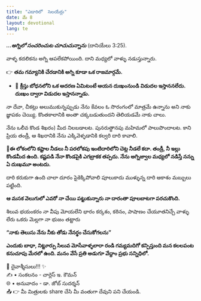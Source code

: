 ```yaml
---
title: "ఎడారిలో  సెలయేర్లు"
date: మే 8
layout: devotional
lang: te
---
```


***…అగ్నిలో సంచరించుట చూచుచున్నాను*** (దానియేలు 3:25).

వాళ్ళ కదలికను అగ్ని ఆపలేకపోయింది. దాని మధ్యలో వాళ్ళు నడుస్తున్నారు. 

👉 **తమ గమ్యానికి చేరడానికి అగ్ని కూడా ఒక రాజమార్గమే.**

- 🔹 **క్రీస్తు బోధనలోని ఒక ఆదరణ ఏమిటంటే ఆయన దుఃఖంనుండి విడుదల ఇస్తాననలేదు. దుఃఖం ద్వారా విడుదల ఇస్తానన్నాడు.**

నా దేవా, చీకట్లు అలుముకున్నప్పుడు నేను కేవలం ఓ సొరంగంలో మాత్రమే ఉన్నాను అని నాకు జ్ఞాపకం చెయ్యి. కొంతకాలానికి అంతా చక్కబడుతుందని తెలియడమే నాకు చాలు.

నేను ఒలీవ కొండ శిఖరం) మీద నిలబడాలట. పునరుత్థానపు మహిమలో పాలుపొందాలట. కాని ప్రియ తండ్రీ, ఆ శిఖరానికి నేను ఎక్కివెళ్ళడానికి కల్వరి దారి కావాలి. 

**📖ఈ లోకంలోని కష్టాల నీడలు నీ పరలోకపు ఇంటిదారిలోని చెట్ల నీడలే కదా. తండ్రీ, నీ ఇల్లు కొండమీద ఉంది. కష్టపడి నేనా కొండపైకి ఎగబ్రాకక తప్పదు. నేను అగ్నిజ్వాల మధ్యలో నడిస్తే నన్ను ఏ దుఃఖమూ అంటదు.**

దారి కరుకుగా ఉంది చాలా దూరం పైకెక్కిపోవాలి పూలుకాదు ముళ్ళున్న దారి ఆకాశం మబ్బులు పట్టింది.

**ఆ మసక వెలుగులో ఎవరో నా చేయి పట్టుకున్నారు నా దారంతా పూలబాటగా పరచుకొంది.**

శిలువ భయంకరం నా వీపు మోయలేని భారం కర్కశం, కఠినం, పాషాణం చేయూతనిచ్చే వాళ్ళు లేరు ఒకరు మెల్లగా నా భుజం తట్టారు

**“నాకు తెలుసు నేను నీకు తోడు నేనర్థం చేసుకోగలను”**

**ఎందుకు బాధా, నిట్టూర్పు సిలువ మోసేవాళ్ళలారా రండి గమ్యమదిగో కన్పిస్తుంది మన కలలపంట కనుచూపు మేరలో ఉంది. మనం వేసే ప్రతి అడుగూ వేద్దాం ప్రభు సన్నిధిలో.**

<div class="blessing">🙏 <span class="bless-text">దైవాశ్శీసులు!!!</span> ✨</div>

<div class="credit">✍️ <span class="credit-text">▪ సంకలనం - చార్లెస్ ఇ. కౌమన్</span></div>
<div class="credit">🌐 <span class="credit-text">▪ అనువాదం - డా. జోబ్ సుదర్శన్</span></div>


<div class="share">📤 👉 <span class="share-text">మీ మిత్రులకు share చేసి మీ వంతుగా దేవుని పని చేయండి.</span></div>
